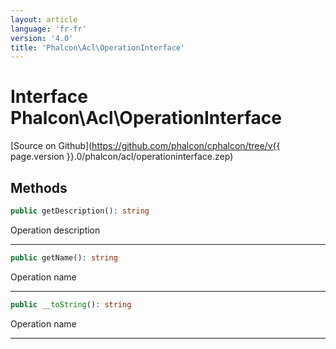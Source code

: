 ```yaml
---
layout: article
language: 'fr-fr'
version: '4.0'
title: 'Phalcon\Acl\OperationInterface'
---
```

# Interface **Phalcon\Acl\OperationInterface**

[Source on Github](https://github.com/phalcon/cphalcon/tree/v{{ page.version }}.0/phalcon/acl/operationinterface.zep)

## Methods

```php
public getDescription(): string
```

Operation description

* * *

```php
public getName(): string
```

Operation name

* * *

```php
public __toString(): string
```

Operation name

* * *
